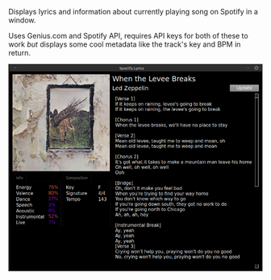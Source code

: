 Displays lyrics and information about currently playing song on Spotify in a window.

Uses Genius.com and Spotify API, requires API keys for both of these to work *but* displays some cool metadata like the track's key and BPM in return.

![Screenshot](screenshot.png)

